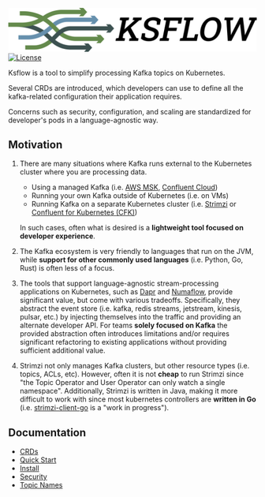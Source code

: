 ![Ksflow](images/ksflow-logo-3800x670-transparent.png)
[![License](https://img.shields.io/badge/License-Apache%202.0-blue.svg)](https://opensource.org/licenses/Apache-2.0)

Ksflow is a tool to simplify processing Kafka topics on Kubernetes.

Several CRDs are introduced, which developers can use to define all the kafka-related configuration their application requires.

Concerns such as security, configuration, and scaling are standardized for developer's pods in a language-agnostic way.

## Motivation

1. There are many situations where Kafka runs external to the Kubernetes cluster where you are processing data.
   * Using a managed Kafka (i.e. [AWS MSK](https://aws.amazon.com/msk/), [Confluent Cloud](https://www.confluent.io/confluent-cloud/))
   * Running your own Kafka outside of Kubernetes (i.e. on VMs)
   * Running Kafka on a separate Kubernetes cluster (i.e. [Strimzi](https://strimzi.io/) or [Confluent for Kubernetes (CFK)](https://docs.confluent.io/operator/current/overview.html))
   
   In such cases, often what is desired is a **lightweight tool focused on developer experience**.
2. The Kafka ecosystem is very friendly to languages that run on the JVM, while **support for other commonly used languages**
(i.e. Python, Go, Rust) is often less of a focus.
3. The tools that support language-agnostic stream-processing applications on Kubernetes, such as [Dapr](https://github.com/dapr/dapr) and [Numaflow](https://github.com/numaproj/numaflow),
provide significant value, but come with various tradeoffs. Specifically, they abstract the event store
(i.e. kafka, redis streams, jetstream, kinesis, pulsar, etc.) by injecting themselves into the traffic and providing an
alternate developer API. For teams **solely focused on Kafka** the provided abstraction often introduces limitations
and/or requires significant refactoring to existing applications without providing sufficient additional value.
4. Strimzi not only manages Kafka clusters, but other resource types (i.e. topics, ACLs, etc). However, often it is not
**cheap** to run Strimzi since "the Topic Operator and User Operator can only watch a single namespace".
Additionally, Strimzi is written in Java, making it more difficult to work with since most kubernetes controllers are
**written in Go** (i.e. [strimzi-client-go](https://github.com/RedHatInsights/strimzi-client-go) is a "work in progress").

## Documentation
- [CRDs](./docs/crds.md)
- [Quick Start](./docs/quick-start.md)
- [Install](./docs/install.md)
- [Security](./docs/security.md)
- [Topic Names](./docs/topic-names.md)
